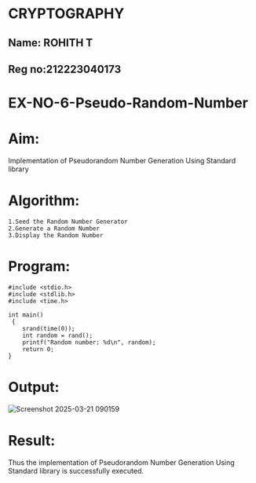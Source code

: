 # CRYPTOGRAPHY
## Name: ROHITH T
## Reg no:212223040173

# EX-NO-6-Pseudo-Random-Number

# Aim: 

Implementation of Pseudorandom Number Generation Using Standard library

# Algorithm:
~~~
1.Seed the Random Number Generator
2.Generate a Random Number
3.Display the Random Number
~~~
# Program:
```
#include <stdio.h>
#include <stdlib.h>
#include <time.h>

int main()
 {
    srand(time(0));  
    int random = rand(); 
    printf("Random number: %d\n", random); 
    return 0;
}

```
# Output:

![Screenshot 2025-03-21 090159](https://github.com/user-attachments/assets/64120105-0cf1-46bf-b5d6-f82d86827302)


# Result:
Thus the implementation of Pseudorandom Number Generation Using Standard library is successfully executed.

